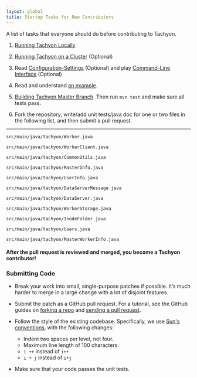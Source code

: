 ```yaml
---
layout: global
title: Startup Tasks for New Contributors
---
```


A list of tasks that everyone should do before contributing to Tachyon.

1.  [Running Tachyon Locally](Running-Tachyon-Locally.html)

2.  [Running Tachyon on a Cluster](Running-Tachyon-on-a-Cluster.html)
    (Optional)

3.  Read
    [Configuration-Settings](Configuration-Settings.html)
    (Optional) and play
    [Command-Line Interface](Command-Line-Interface.html)
    (Optional)

4.  Read and understand [an example](https://github.com/amplab/tachyon/blob/master/src/main/java/tachyon/examples/BasicOperations.java).

5.  [Building Tachyon Master Branch](Building-Tachyon-Master-Branch.html). Then
    run `mvn test` and make sure all tests pass.

6.  Fork the repository, write/add unit tests/java doc for one or two
    files in the following list, and then submit a pull request.

* * * * *

    src/main/java/tachyon/Worker.java

    src/main/java/tachyon/WorkerClient.java

    src/main/java/tachyon/CommonUtils.java

    src/main/java/tachyon/MasterInfo.java

    src/main/java/tachyon/UserInfo.java

    src/main/java/tachyon/DataServerMessage.java

    src/main/java/tachyon/DataServer.java

    src/main/java/tachyon/WorkerStorage.java

    src/main/java/tachyon/InodeFolder.java

    src/main/java/tachyon/Users.java

    src/main/java/tachyon/MasterWorkerInfo.java

#### After the pull request is reviewed and merged, you become a Tachyon contributor!

### Submitting Code

-   Break your work into small, single-purpose patches if possible. It’s
    much harder to merge in a large change with a lot of disjoint
    features.
-   Submit the patch as a GitHub pull request. For a tutorial, see the
    GitHub guides on [forking a repo](https://help.github.com/articles/fork-a-repo) and
    [sending a pull request](https://help.github.com/articles/using-pull-requests).
-   Follow the style of the existing codebase. Specifically, we use
    [Sun's conventions](http://www.oracle.com/technetwork/java/codeconv-138413.html),
    with the following changes:
    -   Indent two spaces per level, not four.
    -   Maximum line length of 100 characters.
    -   `i ++` instead of `i++`
    -   `i + j` instead of `i+j`

-   Make sure that your code passes the unit tests.
